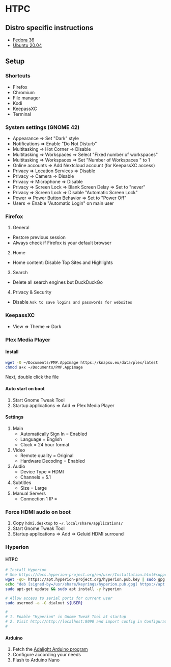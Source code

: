 # HTPC

## Distro specific instructions

- [Fedora 36](Fedora.md)
- [Ubuntu 20.04](Ubuntu.md)

## Setup

### Shortcuts

- Firefox
- Chromium
- File manager
- Kodi
- KeepassXC
- Terminal

### System settings (GNOME 42)

- Appearance => Set "Dark" style
- Notifications => Enable "Do Not Disturb"
- Multitasking => Hot Corner => Disable
- Multitasking => Workspaces => Select "Fixed number of workspaces"
- Multitasking => Workspaces => Set "Number of Workspaces " to 1
- Online accounts => Add Nextcloud account (for KeepassXC access)
- Privacy => Location Services => Disable
- Privacy => Camera => Disable
- Privacy => Microphone => Disable
- Privacy => Screen Lock => Blank Screen Delay => Set to "never"
- Privacy => Screen Lock => Disable "Automatic Screen Lock"
- Power => Power Button Behavior => Set to "Power Off"
- Users => Enable "Automatic Login" on main user

### Firefox

1. General

- Restore previous session
- Always check if Firefox is your default browser

2. Home

- Home content: Disable Top Sites and Highlights

3. Search

- Delete all search engines but DuckDuckGo

4. Privacy & Security

- Disable `Ask to save logins and passwords for websites`

### KeepassXC

- View => Theme => Dark

### Plex Media Player

#### Install

```bash
wget -O ~/Documents/PMP.AppImage https://knapsu.eu/data/plex/latest
chmod a+x ~/Documents/PMP.AppImage
```

Next, double click the file

#### Auto start on boot

1. Start Gnome Tweak Tool
2. Startup applications => Add => Plex Media Player

#### Settings

1. Main
   - Automatically Sign In = Enabled
   - Language = English
   - Clock = 24 hour format
2. Video
   - Remote quality = Original
   - Hardware Decoding = Enabled
3. Audio
   - Device Type = HDMI
   - Channels = 5.1
4. Subtitles
   - Size = Large
5. Manual Servers
   - Connection 1 IP = <SERVER IP>

### Force HDMI audio on boot

1. Copy `hdmi.desktop` to `~/.local/share/applications/`
2. Start Gnome Tweak Tool
3. Startup applications => Add => Geluid HDMI surround

### Hyperion

#### HTPC

```bash
# Install Hyperion
# See https://docs.hyperion-project.org/en/user/Installation.html#supported-browsers
wget -qO- https://apt.hyperion-project.org/hyperion.pub.key | sudo gpg --dearmor -o /usr/share/keyrings/hyperion.pub.gpg
echo "deb [signed-by=/usr/share/keyrings/hyperion.pub.gpg] https://apt.hyperion-project.org/ $(lsb_release -cs) main" | sudo tee /etc/apt/sources.list.d/hyperion.list
sudo apt-get update && sudo apt install -y hyperion

# Allow access to serial ports for current user
sudo usermod -a -G dialout ${USER}

#
# 1. Enable "Hyperion" in Gnome Tweak Tool at startup
# 2. Visit http://http://localhost:8090 and import config in Configuration => General
#
```

#### Arduino

1. Fetch the [Adalight Arduino program](https://github.com/hyperion-project/hyperion.ng/blob/master/assets/firmware/arduino/adalight/adalight.ino)
2. Configure according your needs
3. Flash to Arduino Nano
